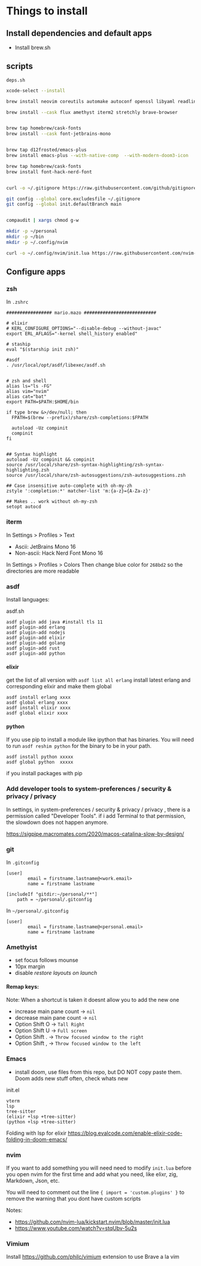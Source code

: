 # Things to install

## Install dependencies and default apps
- Install brew.sh


## scripts

`deps.sh`

```sh
xcode-select --install

brew install neovim coreutils automake autoconf openssl libyaml readline libxslt libtool unixodbc unzip curl wxmac zsh zsh-completions zsh-syntax-highlighting zsh-autosuggestions libgccjit gpg asdf fd ripgrep starship bat cmake

brew install --cask flux amethyst iterm2 stretchly brave-browser


brew tap homebrew/cask-fonts
brew install --cask font-jetbrains-mono


brew tap d12frosted/emacs-plus
brew install emacs-plus --with-native-comp  --with-modern-doom3-icon

brew tap homebrew/cask-fonts
brew install font-hack-nerd-font


curl -o ~/.gitignore https://raw.githubusercontent.com/github/gitignore/main/Global/macOS.gitignore

git config --global core.excludesfile ~/.gitignore
git config --global init.defaultBranch main


compaudit | xargs chmod g-w

mkdir -p ~/personal
mkdir -p ~/bin
mkdir -p ~/.config/nvim

curl -o ~/.config/nvim/init.lua https://raw.githubusercontent.com/nvim-lua/kickstart.nvim/master/init.lua
```

## Configure apps

### zsh

In `.zshrc`

```
################# mario.mazo ###########################

# elixir
# KERL_CONFIGURE_OPTIONS="--disable-debug --without-javac"
export ERL_AFLAGS="-kernel shell_history enabled"

# staship
eval "$(starship init zsh)" 

#asdf
. /usr/local/opt/asdf/libexec/asdf.sh


# zsh and shell
alias ls="ls -FG"
alias vim="nvim"
alias cat="bat"
export PATH=$PATH:$HOME/bin

if type brew &>/dev/null; then
  FPATH=$(brew --prefix)/share/zsh-completions:$FPATH

  autoload -Uz compinit
  compinit
fi


## Syntax highlight
autoload -Uz compinit && compinit
source /usr/local/share/zsh-syntax-highlighting/zsh-syntax-highlighting.zsh
source /usr/local/share/zsh-autosuggestions/zsh-autosuggestions.zsh

## Case insensitive auto-complete with oh-my-zh
zstyle ':completion:*' matcher-list 'm:{a-z}={A-Za-z}'

## Makes .. work without oh-my-zsh
setopt autocd
```

### iterm
In Settings > Profiles > Text 
- Ascii:  JetBrains Mono 16
- Non-ascii: Hack Nerd Font Mono 16

In Settings > Profiles > Colors
Then change blue color for `268bd2` so the directories are more readable

### asdf
Install languages:

asdf.sh
```
asdf plugin add java #install tls 11
asdf plugin-add erlang
asdf plugin-add nodejs
asdf plugin-add elixir
asdf plugin-add golang
asdf plugin-add rust
asdf plugin-add python
```

#### elixir

get the list of all version with `asdf list all erlang`
install latest erlang and corresponding elixir and make them global

```
asdf install erlang xxxx
asdf global erlang xxxx
asdf install elixir xxxx
asdf global elixir xxxx
```

#### python
If you use pip to install a module like ipython that has binaries. You will need to run `asdf reshim python` for the binary to be in your path.

```
asdf install python xxxxx
asdf global python  xxxxx
```


if you install packages with pip
### Add developer tools to system-preferences / security & privacy / privacy

In settings, in system-preferences / security & privacy / privacy , there is a permission called "Developer Tools". if i add Terminal to that permission, the slowdown does not happen anymore.

https://sigpipe.macromates.com/2020/macos-catalina-slow-by-design/


### git

In `.gitconfig`

```
[user]
        email = firstname.lastname@<work.email>
        name = firstname lastname

[includeIf "gitdir:~/personal/**"]
    path = ~/personal/.gitconfig
```

In  `~/personal/.gitconfig`

```
[user]
        email = firstname.lastname@<personal.email>
        name = firstname lastname
```    


### Amethyist

- set focus follows mounse
- 10px margin
- disable _restore layouts on launch_

#### Remap keys:

Note: When a shortcut is taken it doesnt allow you to add the new one

- increase main pane count -> `nil`
- decrease main pane count -> `nil`
- Option Shift O -> `Tall Right`
- Option Shift U -> `Full screen`
- Option Shift . -> `Throw focused window to the right`
- Option Shift , -> `Throw focused window to the left`


### Emacs
- install doom, use files from this repo, but DO NOT copy paste them. Doom adds new stuff often, check whats new

init.el
```
vterm
lsp
tree-sitter
(elixir +lsp +tree-sitter)
(python +lsp +tree-sitter)
```

Folding with lsp for elixir
https://blog.evalcode.com/enable-elixir-code-folding-in-doom-emacs/

### nvim
If you want to add something you will need need to modify `init.lua` before you open nvim for the first time and add
what you need, like elixr, zig, Markdown, Json, etc.

You will need to comment out the line `{ import = 'custom.plugins' }` to remove the warning that you dont have custom
scripts

Notes:
- https://github.com/nvim-lua/kickstart.nvim/blob/master/init.lua
- https://www.youtube.com/watch?v=stqUbv-5u2s

### Vimium 

Install https://github.com/philc/vimium extension to use Brave a la vim

